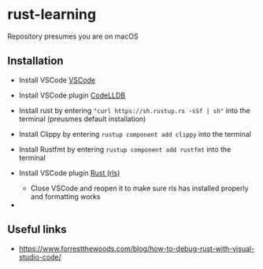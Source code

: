 # rust-learning

Repository presumes you are on macOS

## Installation

- Install VSCode [VSCode]()
- Install VSCode plugin [CodeLLDB](https://marketplace.visualstudio.com/items?itemName=vadimcn.vscode-lldb)
- Install rust by entering `"curl https://sh.rustup.rs -sSf | sh"` into the terminal (preusmes default installation)
- Install Clippy by entering `rustup component add clippy` into the terminal
- Install Rustfmt by entering `rustup component add rustfmt` into the terminal
- Install VSCode plugin [Rust (rls)](https://marketplace.visualstudio.com/items?itemName=rust-lang.rust)

  - Close VSCode and reopen it to make sure rls has installed properly and formatting works

-

## Useful links

- https://www.forrestthewoods.com/blog/how-to-debug-rust-with-visual-studio-code/
